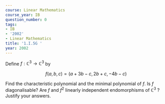 ```yaml
---
course: Linear Mathematics
course_year: IB
question_number: 0
tags:
- IB
- '2002'
- Linear Mathematics
title: '1.I.5G '
year: 2002
---
```



Define $f: \mathbb{C}^{3} \rightarrow \mathbb{C}^{3}$ by

$$f(a, b, c)=(a+3 b-c, 2 b+c,-4 b-c)$$

Find the characteristic polynomial and the minimal polynomial of $f$. Is $f$ diagonalisable? Are $f$ and $f^{2}$ linearly independent endomorphisms of $\mathbb{C}^{3}$ ? Justify your answers.